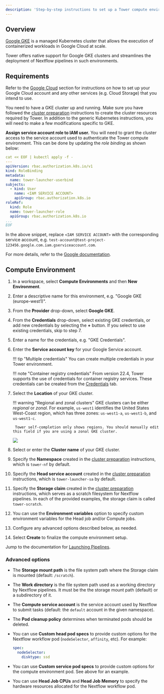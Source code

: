 ```yaml
---
description: 'Step-by-step instructions to set up a Tower compute environment for Google GKE cluster'
---
```


## Overview

[Google GKE](https://cloud.google.com/kubernetes-engine) is a managed Kubernetes cluster that allows the execution of containerized workloads in Google Cloud at scale.

Tower offers native support for Google GKE clusters and streamlines the deployment of Nextflow pipelines in such environments.


## Requirements

Refer to the [Google Cloud](../google-cloud/#configure-google-cloud) section for instructions on how to set up your Google Cloud account and any other services (e.g. Cloud Storage) that you intend to use.

You need to have a GKE cluster up and running. Make sure you have followed the [cluster preparation](../k8s/#cluster-preparation) instructions to create the cluster resources required by Tower. In addition to the generic Kubernetes instructions, you will need to make a few modifications specific to GKE.

**Assign service account role to IAM user.** You will need to grant the cluster access to the service account used to authenticate the Tower compute environment. This can be done by updating the *role binding* as shown below:

```yaml
cat << EOF | kubectl apply -f -
---
apiVersion: rbac.authorization.k8s.io/v1
kind: RoleBinding
metadata:
  name: tower-launcher-userbind
subjects:
  - kind: User
    name: <IAM SERVICE ACCOUNT>
    apiGroup: rbac.authorization.k8s.io
roleRef:
  kind: Role
  name: tower-launcher-role
  apiGroup: rbac.authorization.k8s.io
...
EOF
```

In the above snippet, replace `<IAM SERVICE ACCOUNT>` with the corresponding service account, e.g. `test-account@test-project-123456.google.com.iam.gserviceaccount.com`.

For more details, refer to the [Google documentation](https://cloud.google.com/kubernetes-engine/docs/how-to/role-based-access-control).


## Compute Environment

1. In a workspace, select **Compute Environments** and then **New Environment**.

2. Enter a descriptive name for this environment, e.g. "Google GKE (europe-west1)".

3. From the **Provider** drop-down, select **Google GKE**.

4. From the **Credentials** drop-down, select existing GKE credentials, or add new credentials by selecting the **+** button. If you select to use existing credentials, skip to step 7.

5. Enter a name for the credentials, e.g. "GKE Credentials".

6. Enter the **Service account key** for your Google Service account.

    !!! tip "Multiple credentials"
        You can create multiple credentials in your Tower environment.

    !!! note "Container registry credentials"
        From version 22.4, Tower supports the use of credentials for container registry services. These credentials can be created from the [Credentials](../credentials/overview.md/#container-registry-credentials) tab.     

7. Select the **Location** of your GKE cluster.

    !!! warning "Regional and zonal clusters" 
        GKE clusters can be either *regional* or *zonal*. For example, `us-west1` identifies the United States West-Coast region, which has three zones: `us-west1-a`, `us-west1-b`, and `us-west1-c`.

        Tower self-completion only shows regions. You should manually edit this field if you are using a zonal GKE cluster.

    ![](_images/gke_regions.png)

8. Select or enter the **Cluster name** of your GKE cluster.

9. Specify the **Namespace** created in the [cluster preparation](#cluster-preparation) instructions, which is `tower-nf` by default.

10. Specify the **Head service account** created in the [cluster preparation](#cluster-preparation) instructions, which is `tower-launcher-sa` by default.

11. Specify the **Storage claim** created in the [cluster preparation](#cluster-preparation) instructions, which serves as a scratch filesystem for Nextflow pipelines. In each of the provided examples, the storage claim is called `tower-scratch`.

12. You can use the **Environment variables** option to specify custom environment variables for the Head job and/or Compute jobs.

13. Configure any advanced options described below, as needed.

14. Select **Create** to finalize the compute environment setup.

Jump to the documentation for [Launching Pipelines](../launch/launchpad.md).


### Advanced options

- The **Storage mount path** is the file system path where the Storage claim is mounted (default: `/scratch`).

- The **Work directory** is the file system path used as a working directory by Nextflow pipelines. It must be the the storage mount path (default) or a subdirectory of it.

- The **Compute service account** is the service account used by Nextflow to submit tasks (default: the `default` account in the given namespace).

- The **Pod cleanup policy** determines when terminated pods should be deleted.

- You can use **Custom head pod specs** to provide custom options for the Nextflow workflow pod (`nodeSelector`, `affinity`, etc). For example:
    ```yaml
    spec:
      nodeSelector:
        disktype: ssd
    ```

- You can use **Custom service pod specs** to provide custom options for the compute environment pod. See above for an example.

- You can use **Head Job CPUs** and **Head Job Memory** to specify the hardware resources allocated for the Nextflow workflow pod.
